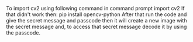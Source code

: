 To import cv2 using following command in command prompt
  import cv2
If that didn't work then:
  pip install opencv-python
After that run the code and give the secret message and passcode then it will create a new image with the secret message and, to access that secret message decode it by using the passcode.
